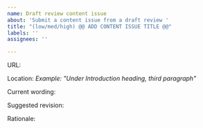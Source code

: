 ```yaml
---
name: Draft review content issue
about: 'Submit a content issue from a draft review '
title: "(low/med/high) @@ ADD CONTENT ISSUE TITLE @@"
labels: ''
assignees: ''

---
```

URL:

Location: 
*Example: "Under Introduction heading, third paragraph"*

Current wording:

Suggested revision:

Rationale:
